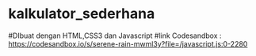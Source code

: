 # kalkulator_sederhana
#DIbuat dengan HTML,CSS3 dan Javascript 
#link Codesandbox : https://codesandbox.io/s/serene-rain-mwml3y?file=/javascript.js:0-2280
